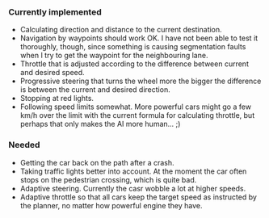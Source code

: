 ### Currently implemented
- Calculating direction and distance to the current destination.
- Navigation by waypoints should work OK. I have not been able to test it thoroughly, though, since something is causing segmentation faults when I try to get the waypoint for the neighbouring lane.
- Throttle that is adjusted according to the difference between current and desired speed.
- Progressive steering that turns the wheel more the bigger the difference is between the current and desired direction.
- Stopping at red lights.
- Following speed limits somewhat. More powerful cars might go a few km/h over the limit with the current formula for calculating throttle, but perhaps that only makes the AI more human... ;)

### Needed
- Getting the car back on the path after a crash.
- Taking traffic lights better into account. At the moment the car often stops on the pedestrian crossing, which is quite bad.
- Adaptive steering. Currently the casr wobble a lot at higher speeds.
- Adaptive throttle so that all cars keep the target speed as instructed by the planner, no matter how powerful engine they have.
